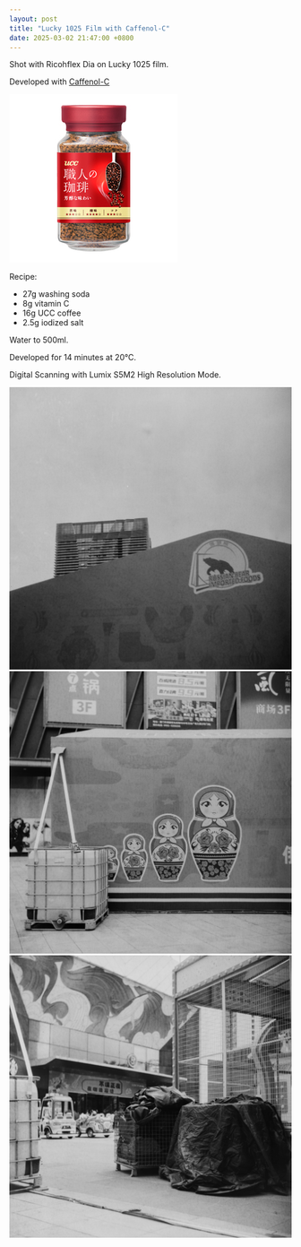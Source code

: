 ```yaml
---
layout: post
title: "Lucky 1025 Film with Caffenol-C"
date: 2025-03-02 21:47:00 +0800
---
```


Shot with Ricohflex Dia on Lucky 1025 film.

Developed with [Caffenol-C](https://caffenol.blogspot.com/2010/08/recipes.html)

![ucc-coffee](/assets/images/2025/03/02/ucc-coffee.jpg)

Recipe:

- 27g washing soda
- 8g vitamin C
- 16g UCC coffee
- 2.5g iodized salt

Water to 500ml.

Developed for 14 minutes at 20°C.

Digital Scanning with Lumix S5M2 High Resolution Mode.

![P1135884](/assets/images/2025/03/02/P1135884.jpeg)
![P1135887](/assets/images/2025/03/02/P1135887.jpeg)
![P1135893](/assets/images/2025/03/02/P1135893.jpeg)
